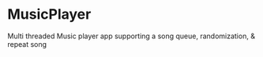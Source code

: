 # MusicPlayer
Multi threaded Music player app supporting a song queue, randomization, &amp; repeat song
